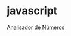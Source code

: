 # javascript
 
 <a href="https://fernandoromeroalves.github.io/javascript/exercicios\ex023">Analisador de Números</a>
